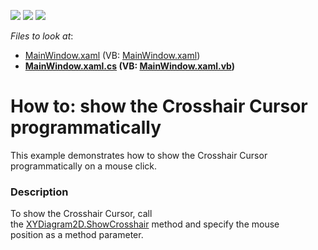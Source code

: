 <!-- default badges list -->
![](https://img.shields.io/endpoint?url=https://codecentral.devexpress.com/api/v1/VersionRange/128570200/16.2.3%2B)
[![](https://img.shields.io/badge/Open_in_DevExpress_Support_Center-FF7200?style=flat-square&logo=DevExpress&logoColor=white)](https://supportcenter.devexpress.com/ticket/details/T466164)
[![](https://img.shields.io/badge/📖_How_to_use_DevExpress_Examples-e9f6fc?style=flat-square)](https://docs.devexpress.com/GeneralInformation/403183)
<!-- default badges end -->
<!-- default file list -->
*Files to look at*:

* [MainWindow.xaml](./CS/ShowCrosshairExample/MainWindow.xaml) (VB: [MainWindow.xaml](./VB/ShowCrosshairExample/MainWindow.xaml))
* **[MainWindow.xaml.cs](./CS/ShowCrosshairExample/MainWindow.xaml.cs) (VB: [MainWindow.xaml.vb](./VB/ShowCrosshairExample/MainWindow.xaml.vb))**
<!-- default file list end -->
# How to: show the Crosshair Cursor programmatically


This example demonstrates how to show the Crosshair Cursor programmatically on a mouse click.


<h3>Description</h3>

To show the Crosshair Cursor, call the&nbsp;<a href="https://documentation.devexpress.com/#WPF/DevExpressXpfChartsXYDiagram2D_ShowCrosshairtopic">XYDiagram2D.ShowCrosshair</a>&nbsp;method and specify the mouse position&nbsp;as a method parameter.

<br/>


